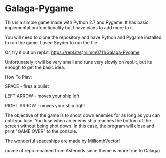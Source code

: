 # Galaga-Pygame

This is a simple game made with Python 2.7 and Pygame. It has basic implementation/functionality but I have plans to add more to it.

You will need to clone the repository and have Python and Pygame installed to run the game. I used Spyder to run the file. 

Or, try it out on repl.it:
https://repl.it/@rsimm0711/Galaga-Pygame

Unfortunately it will be very small and runs very slowly on repl.it, but its enough to get the basic idea.

How To Play:

SPACE - fires a bullet

LEFT ARROW - moves your ship left

RIGHT ARROW - moves your ship right

The objective of the game is to shoot down enemies for as long as you can until you lose. You lose when an enemy ship reaches
the bottom of the screen without being shot down. In this case, the program will close and print "GAME OVER" to the console.

The wonderful spaceships are made by MillionthVector!

(name of repo renamed from Asteroids since theme is more true to Galaga)
